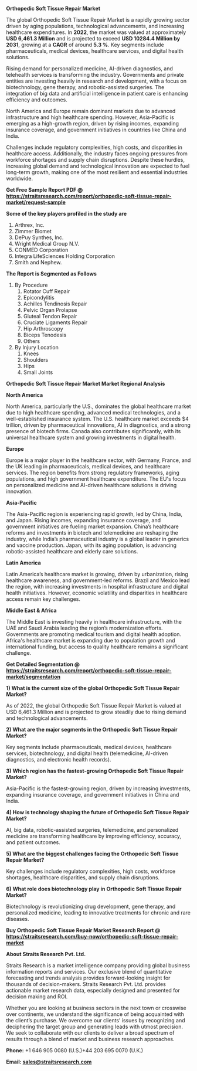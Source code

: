 <p><strong>Orthopedic Soft Tissue Repair Market</strong></p>
<p>The global Orthopedic Soft Tissue Repair Market is a rapidly growing sector driven by aging populations, technological advancements, and increasing healthcare expenditures. In <strong>2022</strong>, the market was valued at approximately <strong>USD 6,461.3 Million</strong> and is projected to exceed <strong>USD 10284.4 Million</strong><strong> by 2031</strong>, growing at a <strong>CAGR</strong> of around <strong>5.3 %</strong>. Key segments include pharmaceuticals, medical devices, healthcare services, and digital health solutions.</p>
<p>Rising demand for personalized medicine, AI-driven diagnostics, and telehealth services is transforming the industry. Governments and private entities are investing heavily in research and development, with a focus on biotechnology, gene therapy, and robotic-assisted surgeries. The integration of big data and artificial intelligence in patient care is enhancing efficiency and outcomes.</p>
<p>North America and Europe remain dominant markets due to advanced infrastructure and high healthcare spending. However, Asia-Pacific is emerging as a high-growth region, driven by rising incomes, expanding insurance coverage, and government initiatives in countries like China and India.</p>
<p>Challenges include regulatory complexities, high costs, and disparities in healthcare access. Additionally, the industry faces ongoing pressures from workforce shortages and supply chain disruptions. Despite these hurdles, increasing global demand and technological innovation are expected to fuel long-term growth, making one of the most resilient and essential industries worldwide.</p>
<p><strong>Get Free Sample Report PDF @ <a href=https://straitsresearch.com/report/orthopedic-soft-tissue-repair-market/request-sample>https://straitsresearch.com/report/orthopedic-soft-tissue-repair-market/request-sample</a></strong></p>
<div><strong>Some of the key players profiled in the study are</strong></div>
<p><ol>
<li>Arthrex, Inc.</li>
<li>Zimmer Biomet</li>
<li>DePuy Synthes, Inc.</li>
<li>Wright Medical Group N.V.</li>
<li>CONMED Corporation</li>
<li>Integra LifeSciences Holding Corporation</li>
<li>Smith and Nephew.</li>
</ol></p>
<p><strong>The Report is Segmented as Follows</strong></p>
<p><ol>
<li>By Procedure
<ol>
<li>Rotator Cuff Repair</li>
<li>Epicondylitis</li>
<li>Achilles Tendinosis Repair</li>
<li>Pelvic Organ Prolapse</li>
<li>Gluteal Tendon Repair</li>
<li>Cruciate Ligaments Repair</li>
<li>Hip Arthroscopy</li>
<li>Biceps Tenodesis</li>
<li>Others</li>
</ol>
</li>
<li>By Injury Location
<ol>
<li>Knees</li>
<li>Shoulders</li>
<li>Hips</li>
<li>Small Joints</li>
</ol>
</li>
</ol></p>
<p><strong>Orthopedic Soft Tissue Repair Market Market Regional Analysis</strong></p>
<p><strong>North America</strong></p>
<p>North America, particularly the U.S., dominates the global healthcare market due to high healthcare spending, advanced medical technologies, and a well-established insurance system. The U.S. healthcare market exceeds $4 trillion, driven by pharmaceutical innovations, AI in diagnostics, and a strong presence of biotech firms. Canada also contributes significantly, with its universal healthcare system and growing investments in digital health.</p>
<p><strong>Europe</strong></p>
<p>Europe is a major player in the healthcare sector, with Germany, France, and the UK leading in pharmaceuticals, medical devices, and healthcare services. The region benefits from strong regulatory frameworks, aging populations, and high government healthcare expenditure. The EU's focus on personalized medicine and AI-driven healthcare solutions is driving innovation.</p>
<p><strong>Asia-Pacific</strong></p>
<p>The Asia-Pacific region is experiencing rapid growth, led by China, India, and Japan. Rising incomes, expanding insurance coverage, and government initiatives are fueling market expansion. China&rsquo;s healthcare reforms and investments in biotech and telemedicine are reshaping the industry, while India&rsquo;s pharmaceutical industry is a global leader in generics and vaccine production. Japan, with its aging population, is advancing robotic-assisted healthcare and elderly care solutions.</p>
<p><strong>Latin America</strong></p>
<p>Latin America&rsquo;s healthcare market is growing, driven by urbanization, rising healthcare awareness, and government-led reforms. Brazil and Mexico lead the region, with increasing investments in hospital infrastructure and digital health initiatives. However, economic volatility and disparities in healthcare access remain key challenges.</p>
<p><strong>Middle East &amp; Africa</strong></p>
<p>The Middle East is investing heavily in healthcare infrastructure, with the UAE and Saudi Arabia leading the region&rsquo;s modernization efforts. Governments are promoting medical tourism and digital health adoption. Africa's healthcare market is expanding due to population growth and international funding, but access to quality healthcare remains a significant challenge.</p>
<p><strong>Get Detailed Segmentation @ <a href=https://straitsresearch.com/report/orthopedic-soft-tissue-repair-market/segmentation>https://straitsresearch.com/report/orthopedic-soft-tissue-repair-market/segmentation</a></strong></p>
<p><strong>1) What is the current size of the global Orthopedic Soft Tissue Repair Market?</strong></p>
<p>As of 2022, the global Orthopedic Soft Tissue Repair Market is valued at USD 6,461.3 Million and is projected to grow steadily due to rising demand and technological advancements.</p>
<p><strong>2) What are the major segments in the Orthopedic Soft Tissue Repair Market?</strong></p>
<p>Key segments include pharmaceuticals, medical devices, healthcare services, biotechnology, and digital health (telemedicine, AI-driven diagnostics, and electronic health records).</p>
<p><strong>3) Which region has the fastest-growing Orthopedic Soft Tissue Repair Market?</strong></p>
<p>Asia-Pacific is the fastest-growing region, driven by increasing investments, expanding insurance coverage, and government initiatives in China and India.</p>
<p><strong>4) How is technology shaping the future of Orthopedic Soft Tissue Repair Market?</strong></p>
<p>AI, big data, robotic-assisted surgeries, telemedicine, and personalized medicine are transforming healthcare by improving efficiency, accuracy, and patient outcomes.</p>
<p><strong>5) What are the biggest challenges facing the Orthopedic Soft Tissue Repair Market?</strong></p>
<p>Key challenges include regulatory complexities, high costs, workforce shortages, healthcare disparities, and supply chain disruptions.</p>
<p><strong>6) What role does biotechnology play in Orthopedic Soft Tissue Repair Market?</strong></p>
<p>Biotechnology is revolutionizing drug development, gene therapy, and personalized medicine, leading to innovative treatments for chronic and rare diseases.</p>
<p><strong>Buy Orthopedic Soft Tissue Repair Market Research Report @ <a href=https://straitsresearch.com/buy-now/orthopedic-soft-tissue-repair-market>https://straitsresearch.com/buy-now/orthopedic-soft-tissue-repair-market</a></strong></p>
<p><strong>About Straits Research Pvt. Ltd.</strong></p>
<p>Straits Research is a market intelligence company providing global business information reports and services. Our exclusive blend of quantitative forecasting and trends analysis provides forward-looking insight for thousands of decision-makers. Straits Research Pvt. Ltd. provides actionable market research data, especially designed and presented for decision making and ROI.</p>
<p>Whether you are looking at business sectors in the next town or crosswise over continents, we understand the significance of being acquainted with the client&rsquo;s purchase. We overcome our clients&rsquo; issues by recognizing and deciphering the target group and generating leads with utmost precision. We seek to collaborate with our clients to deliver a broad spectrum of results through a blend of market and business research approaches.</p>
<p><strong><strong>Phone:</strong></strong> +1 646 905 0080 (U.S.)+44 203 695 0070 (U.K.)</p>
<p><strong><strong>Email: </strong></strong><a href=mailto:sales@straitsresearch.com><strong><u><strong>sales@straitsresearch.com</strong></u></strong></a></p>
